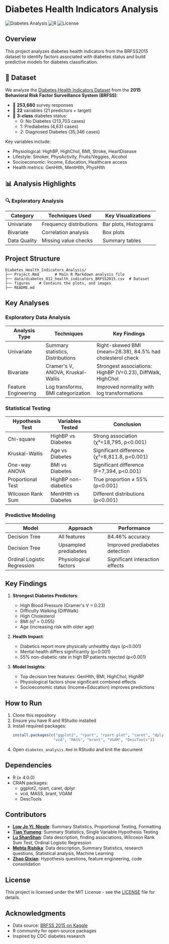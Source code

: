 # Diabetes Health Indicators Analysis

![Diabetes Analysis](https://img.shields.io/badge/analysis-health%20indicators-blue)
![R](https://img.shields.io/badge/language-R-276DC3)
![License](https://img.shields.io/badge/license-MIT-green)

## Overview

This project analyzes diabetes health indicators from the BRFSS2015 dataset to identify factors associated with diabetes status and build predictive models for diabetes classification.

## 📂 Dataset

We analyze the [Diabetes Health Indicators Dataset](https://www.kaggle.com/datasets/alexteboul/diabetes-health-indicators-dataset) from the **2015 Behavioral Risk Factor Surveillance System (BRFSS)**:

- 📌 **253,680** survey responses
- 📌 **22** variables (21 predictors + target)
- 📌 **3-class** diabetes status:
  - 0: No Diabetes (213,703 cases)
  - 1: Prediabetes (4,631 cases)
  - 2: Diagnosed Diabetes (35,346 cases)

Key variables include:

- Physiological: HighBP, HighChol, BMI, Stroke, HeartDisease
- Lifestyle: Smoker, PhysActivity, Fruits/Veggies, Alcohol
- Socioeconomic: Income, Education, Healthcare access
- Health metrics: GenHlth, MentHlth, PhysHlth

## 📊 Analysis Highlights

### 🔍 Exploratory Analysis

| Category     | Techniques Used         | Key Visualizations    |
| ------------ | ----------------------- | --------------------- |
| Univariate   | Frequency distributions | Bar plots, Histograms |
| Bivariate    | Correlation analysis    | Box plots             |
| Data Quality | Missing value checks    | Summary tables        |

## Project Structure

```
Diabetes_Health_Indicators_Analysis/
├── Project.Rmd       # Main R Markdown analysis file
├── data/diabetes_012_health_indicators_BRFSS2015.csv  # Dataset
├── figures    # Contains the plots, and images
├── README.md
```

## Key Analyses

### Exploratory Data Analysis

| Analysis Type       | Techniques                         | Key Findings                                                |
| ------------------- | ---------------------------------- | ----------------------------------------------------------- |
| Univariate          | Summary statistics, Distributions  | Right-skewed BMI (mean=28.38), 84.5% had cholesterol check  |
| Bivariate           | Cramer's V, ANOVA, Kruskal-Wallis  | Strongest associations: HighBP (V=0.23), DiffWalk, HighChol |
| Feature Engineering | Log transforms, BMI categorization | Improved normality with log transformations                 |

### Statistical Testing

| Hypothesis Test   | Variables Tested     | Conclusion                                   |
| ----------------- | -------------------- | -------------------------------------------- |
| Chi-square        | HighBP vs Diabetes   | Strong association (χ²=18,795, p<0.001)      |
| Kruskal-Wallis    | Age vs Diabetes      | Significant difference (χ²=8,811.8, p<0.001) |
| One-way ANOVA     | BMI vs Diabetes      | Significant difference (F=7,394, p<0.001)    |
| Proportional Test | HighBP non-diabetics | True proportion ≠ 55% (p<0.001)              |
| Wilcoxon Rank Sum | MentHlth vs Diabetes | Different distributions (p<0.001)            |

### Predictive Modeling

| Model                       | Approach              | Performance                     |
| --------------------------- | --------------------- | ------------------------------- |
| Decision Tree               | All features          | 84.46% accuracy                 |
| Decision Tree               | Upsampled prediabetes | Improved prediabetes detection  |
| Ordinal Logistic Regression | Physiological factors | Significant interaction effects |

## Key Findings

1. **Strongest Diabetes Predictors**:

   - High Blood Pressure (Cramer's V = 0.23)
   - Difficulty Walking (DiffWalk)
   - High Cholesterol
   - BMI (η² = 0.055)
   - Age (increasing risk with older age)

2. **Health Impact**:

   - Diabetics report more physically unhealthy days (p<0.001)
   - Mental health differs significantly (p<0.001)
   - 55% non-diabetic rate in high BP patients rejected (p<0.001)

3. **Model Insights**:
   - Top decision tree features: GenHlth, BMI, HighChol, HighBP
   - Physiological factors show significant combined effects
   - Socioeconomic status (Income+Education) improves predictions

## How to Run

1. Clone this repository
2. Ensure you have R and RStudio installed
3. Install required packages:
   ```r
   install.packages(c("ggplot2", "rpart", "rpart.plot", "caret", "dplyr",
                     "vcd", "MASS", "brant", "VGAM", "DescTools"))
   ```
4. Open `diabetes_analysis.Rmd` in RStudio and knit the document

## Dependencies

- R (≥ 4.0.0)
- CRAN packages:
  - ggplot2, rpart, caret, dplyr
  - vcd, MASS, brant, VGAM
  - DescTools

## Contributors

- **[Low Jo Yi, Nicole]()**: Summary Statistics, Proportional Testing, Formatting
- **[Tian Yumeng]()**: Summary Statistics, Single Variable Hypothesis Testing
- **[Lu ShanShan](shan2lu)**: Data description, finding associations, Wilcoxon Rank Sum Test, Ordinal Logistic Regression
- **[Mehta Rishika](Oganesson0221)**: Data description, Summary Statistics, research questions, Statistical analysis, Machine Learning
- **[Zhao Qixian](ZhaoQixian)**: Hypothesis questions, feature engineering, code consolidation

## License

This project is licensed under the MIT License - see the [LICENSE](LICENSE) file for details.

## Acknowledgments

- Data source: [BRFSS 2015 on Kaggle](https://www.kaggle.com/datasets/alexteboul/diabetes-health-indicators-dataset)
- R community for open-source packages
- Inspired by CDC diabetes research
